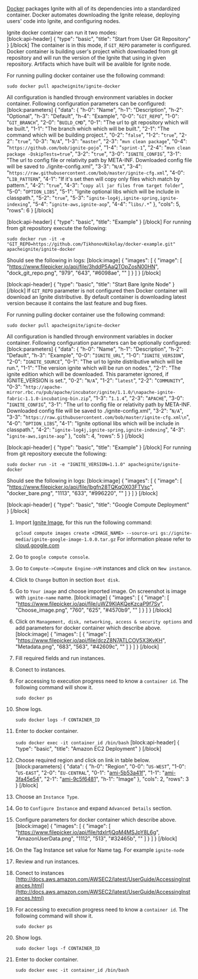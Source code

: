 [Docker](https://www.docker.com) packages Ignite with all of its dependencies into a standardized container. Docker automates downloading the Ignite release, deploying users' code into Ignite, and configuring nodes. 

Ignite docker container can run it two modes:  
[block:api-header]
{
  "type": "basic",
  "title": "Start from User Git Repository"
}
[/block]
The container is in this mode, if `GIT_REPO` parameter is configured. Docker container is building user's project which downloaded from git repository and will run the version of the Ignite that using in given repository. Artifacts which have built will be avalible for Ignite node. 

For running pulling docker container use the following command:

   `sudo docker pull apacheignite/ignite-docker`

All configuration is handled through environment variables in docker container. Following configuration parameters can be configured:
[block:parameters]
{
  "data": {
    "h-0": "Name",
    "h-1": "Description",
    "h-2": "Optional",
    "h-3": "Default",
    "h-4": "Example",
    "0-0": "`GIT_REPO`",
    "1-0": "`GIT_BRANCH`",
    "2-0": "`BUILD_CMD`",
    "0-1": "The url to git repository which will be built.",
    "1-1": "The branch which which will be built.",
    "2-1": "The command which will be building project.",
    "0-2": "`false`",
    "1-2": "`true`",
    "2-2": "`true`",
    "0-3": "`N/A`",
    "1-3": "`master`",
    "2-3": "`mvn clean package`",
    "0-4": "`https://github.com/bob/ignite-pojo`",
    "1-4": "`sprint-1`",
    "2-4": "`mvn clean package -DskipTests=true`",
    "3-2": "`true`",
    "3-0": "`IGNITE_CONFIG`",
    "3-1": "The url to config file or relativity path by META-INF. Downloaded config file will be saved to ./ignite-config.xml",
    "3-3": "`N/A`",
    "3-4": "`https://raw.githubusercontent.com/bob/master/ignite-cfg.xml`",
    "4-0": "`LIB_PATTERN`",
    "4-1": "If it's set then will copy only files which match by pattern.",
    "4-2": "`true`",
    "4-3": "`copy all jar files from target folder`",
    "5-0": "`OPTION_LIBS`",
    "5-1": "Ignite optional libs which will be include in classpath.",
    "5-2": "`true`",
    "5-3": "`ignite-log4j,ignite-spring,ignite-indexing`",
    "5-4": "`ignite-aws,ignite-aop`",
    "4-4": "`libs/.*`"
  },
  "cols": 5,
  "rows": 6
}
[/block]

[block:api-header]
{
  "type": "basic",
  "title": "Example"
}
[/block]
For running from git repository execute the following:

  `sudo docker run -it -e "GIT_REPO=https://github.com/TikhonovNikolay/docker-example.git" apacheignite/ignite-docker`

Should see the following in logs:
[block:image]
{
  "images": [
    {
      "image": [
        "https://www.filepicker.io/api/file/3hddP5AaQTOpZosN00HN",
        "dock_git_repo.png",
        "979",
        "643",
        "#6098ae",
        ""
      ]
    }
  ]
}
[/block]

[block:api-header]
{
  "type": "basic",
  "title": "Start Bare Ignite Node"
}
[/block]
If `GIT_REPO` parameter is not configured then Docker container will download an Ignite distributive. By default container is downloading latest version because it contains the last feature and bug fixes. 

For running pulling docker container use the following command:

   `sudo docker pull apacheignite/ignite-docker`

All configuration is handled through environment variables in docker container. Following configuration parameters can be optionally configured:
[block:parameters]
{
  "data": {
    "h-0": "Name",
    "h-1": "Description",
    "h-2": "Default",
    "h-3": "Example",
    "0-0": "`IGNITE_URL`",
    "1-0": "`IGNITE_VERSION`",
    "2-0": "`IGNITE_SOURCE`",
    "0-1": "The url to Ignite distributive which will be run.",
    "1-1": "The version ignite which will be run on nodes.",
    "2-1": "The ignite edition which will be downloaded. This parameter ignored, if IGNITE_VERSION is set.",
    "0-2": "`N/A`",
    "1-2": "`latest`",
    "2-2": "`COMMUNITY`",
    "0-3": "`http://apache-mirror.rbc.ru/pub/apache/incubator/ignite/1.1.0/\napache-ignite-fabric-1.1.0-incubating-bin.zip`",
    "1-3": "`1.1.4`",
    "2-3": "`APACHE`",
    "3-0": "`IGNITE_CONFIG`",
    "3-1": "The url to config file or relativity path by META-INF. Downloaded config file will be saved to ./ignite-config.xml",
    "3-2": "`N/A`",
    "3-3": "`https://raw.githubusercontent.com/bob/master/ignite-cfg.xml\n`",
    "4-0": "`OPTION_LIBS`",
    "4-1": "Ignite optional libs which will be include in classpath.",
    "4-2": "`ignite-log4j,ignite-spring,ignite-indexing`",
    "4-3": "`ignite-aws,ignite-aop`"
  },
  "cols": 4,
  "rows": 5
}
[/block]

[block:api-header]
{
  "type": "basic",
  "title": "Example"
}
[/block]
For running from git repository execute the following:

  `sudo docker run -it -e "IGNITE_VERSION=1.1.0" apacheignite/ignite-docker`

Should see the following in logs:
[block:image]
{
  "images": [
    {
      "image": [
        "https://www.filepicker.io/api/file/lbgfn28TQKqOX03FTVsc",
        "docker_bare.png",
        "1113",
        "633",
        "#996220",
        ""
      ]
    }
  ]
}
[/block]

[block:api-header]
{
  "type": "basic",
  "title": "Google Compute Deployment"
}
[/block]
1. Import [Ignite Image](https://storage.googleapis.com/ignite-media/ignite-google-image-1.0.0.tar.gz), for this run the following command:

    `gcloud compute images create <IMAGE_NAME> --source-uri gs://ignite-media/ignite-google-image-1.0.0.tar.gz`
     For information please refer to [cloud.google.com](https://cloud.google.com/compute/docs/images#import_an_image)
    
2. Go to `google compute console`.
3. Go to `Compute->Compute Engine->VM` instances and click on `New instance`.
4. Click to `Change` button in section `Boot disk`.
5. Go to `Your image` and choose imported image. On screenshot is image with `ignite-name` name.
[block:image]
{
  "images": [
    {
      "image": [
        "https://www.filepicker.io/api/file/uWZ9KlAKQeKzcaP9f7Sv",
        "Choose_image.png",
        "760",
        "625",
        "#4570b9",
        ""
      ]
    }
  ]
}
[/block]
6. Click on `Management, disk, networking, access & security options` and add parameters for docker container which describe above.
[block:image]
{
  "images": [
    {
      "image": [
        "https://www.filepicker.io/api/file/dczZ8N7ATLCOV5X3KvKH",
        "Metadata.png",
        "683",
        "563",
        "#42609c",
        ""
      ]
    }
  ]
}
[/block]
7. Fill required fields and run instances.
8. Conect to instances.
9. For accessing to execution progress need to know a `container id`. The following command will show it.

    `sudo docker ps`
    
10. Show logs.

    `sudo docker logs -f CONTAINER_ID`
    
11. Enter to docker container.

    `sudo docker exec -it container_id /bin/bash`
[block:api-header]
{
  "type": "basic",
  "title": "Amazon EC2 Deployment"
}
[/block]
1. Choose required region and click on link in table below.
[block:parameters]
{
  "data": {
    "h-0": "Region",
    "0-0": "`US-WEST`",
    "1-0": "`US-EAST`",
    "2-0": "`EU-CENTRAL`",
    "0-1": "[ami-5b53a41f](https://console.aws.amazon.com/ec2/home?region=us-west-1#launchAmi=ami-5b53a41f)",
    "1-1": "[ami-3fa45e54](https://console.aws.amazon.com/ec2/home?region=us-east-1#launchAmi=ami-3fa45e54)",
    "2-1": "[ami-9c5f6481](https://console.aws.amazon.com/ec2/home?region=eu-central-1#launchAmi=ami-9c5f6481)",
    "h-1": "Image"
  },
  "cols": 2,
  "rows": 3
}
[/block]
2. Choose an `Instance Type`.
3. Go to `Configure Instance` and expand `Advanced Details` section.
4. Configure parameters for docker container which describe above.
[block:image]
{
  "images": [
    {
      "image": [
        "https://www.filepicker.io/api/file/tdxlrfjQqM4MSJpY8L6g",
        "AmazonUserData.png",
        "1112",
        "513",
        "#32465b",
        ""
      ]
    }
  ]
}
[/block]
5. On the Tag Instance set value for Name tag. For example `ignite-node`
6. Review and run instances.
7. Conect to instances [http://docs.aws.amazon.com/AWSEC2/latest/UserGuide/AccessingInstances.html](http://docs.aws.amazon.com/AWSEC2/latest/UserGuide/AccessingInstances.html)
8. For accessing to execution progress need to know a `container id`. The following command will show it.

    `sudo docker ps`
    
9. Show logs.

    `sudo docker logs -f CONTAINER_ID`
    
10. Enter to docker container.

    `sudo docker exec -it container_id /bin/bash`